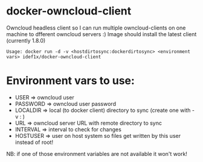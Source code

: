 # docker-owncloud-client
Owncloud headless client so I can run multiple owncloud-clients on one machine to dfferent owncloud servers :)
Image should install the latest client (currently 1.8.0)

```
Usage: docker run -d -v <hostdirtosync:dockerdirtosync> <environment vars> idef1x/docker-owncloud-client 
```

# Environment vars to use:
* USER => owncloud user
* PASSWORD => owncloud user password
* LOCALDIR => local (to docker client) directory to sync (create one with -v <hostdir>:<dockerdir> )
* URL      => owncloud server URL with remote directory to sync
* INTERVAL => interval to check for changes 
* HOSTUSER => user on host system so files get written by this user instead of root!

NB: if one of those environment variables are not available it won't work!
